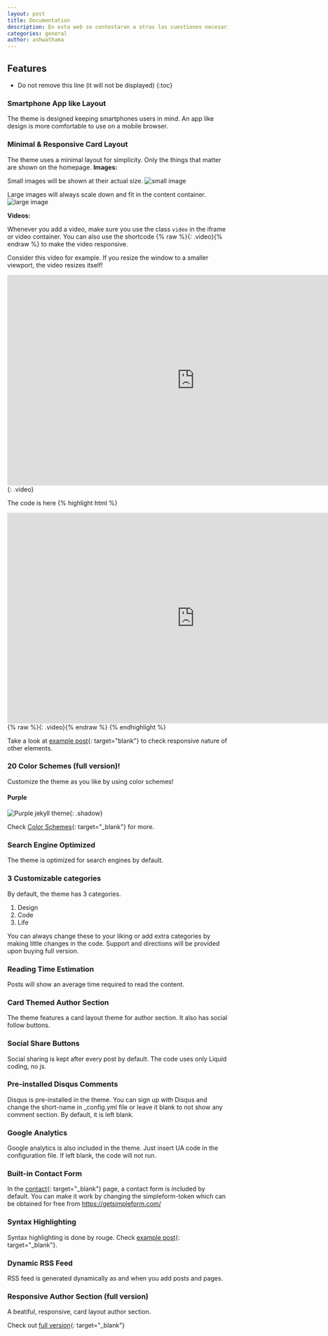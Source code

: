 ```yaml
---
layout: post
title: Documentation
description: En esta web se contestaran a otras las cuestiones necesarias de explicación para la entrega y se dictará se han tomado 
categories: general
author: ashwathama
---
```


## Features

* Do not remove this line (it will not be displayed) 
{:toc}

### Smartphone App like Layout
The theme is designed keeping smartphones users in mind. An app like design is more comfortable to use on a mobile browser.  

### Minimal & Responsive Card Layout
The theme uses a minimal layout for simplicity. Only the things that matter are shown on the homepage. 
**Images:**

Small images will be shown at their actual size.
![small image]({{site.baseurl}}/images/ashwathama-1.jpg)


Large images will always scale down and fit in the content container.
![large image]({{site.baseurl}}/images/lost-1.jpg)

**Videos:**

Whenever you add a video, make sure you use the class ``video`` in the iframe or video container. You can also use the shortcode {% raw %}{: .video}{% endraw %} to make the video responsive.

Consider this video for example. If you resize the window to a smaller viewport, the video resizes itself!

<iframe width="854" height="480" src="https://www.youtube.com/embed/YE7VzlLtp-4" frameborder="0" allowfullscreen></iframe>
{: .video}

The code is here
{% highlight html %}
<iframe width="854" height="480" src="https://www.youtube.com/embed/YE7VzlLtp-4" frameborder="0" allowfullscreen></iframe>
{% raw %}{: .video}{% endraw %}
{% endhighlight %}

Take a look at [example post]({{site.baseurl}}/example/){: target="blank"} to check responsive nature of other elements.

### 20 Color Schemes (full version)!
Customize the theme as you like by using color schemes!

#### Purple

![Purple jekyll theme]({{site.baseurl}}/images/Purple.png){: .shadow}

Check [Color Schemes]({{site.baseurl}}/color-schemes/){: target="_blank"} for more.


### Search Engine Optimized
The theme is optimized for search engines by default.

### 3 Customizable categories
By default, the theme has 3 categories.

1. Design
2. Code
3. Life

You can always change these to your liking or add extra categories by making little changes in the code. Support and directions will be provided upon buying full version.

### Reading Time Estimation
Posts will show an average time required to read the content. 


### Card Themed Author Section
The theme features a card layout theme for author section. It also has social follow buttons.

### Social Share Buttons
Social sharing is kept after every post by default. The code uses only Liquid coding, no js.

### Pre-installed Disqus Comments
Disqus is pre-installed in the theme. You can sign up with Disqus and change the short-name in _config.yml file or leave it blank to not show any comment section. By default, it is left blank.

### Google Analytics
Google analytics is also included in the theme. Just insert UA code in the configuration file. If left blank, the code will not run.

### Built-in Contact Form
In the [contact]({{site.baseurl}}/contact/){: target="_blank"} page, a contact form is included by default. You can make it work by changing the simpleform-token which can be obtained for free from https://getsimpleform.com/

### Syntax Highlighting
Syntax highlighting is done by rouge. Check [example post]({{site.baseurl}}/example/){: target="_blank"}.

### Dynamic RSS Feed
RSS feed is generated dynamically as and when you add posts and pages.

### Responsive Author Section (full version)
A beatiful, responsive, card layout author section.

Check out [full version]({{site.full-url}}){: target="_blank"}

<style>.shadow{
    box-shadow: 2px 2px 5px #aaa;
    border-radius: 0;
}</style>
